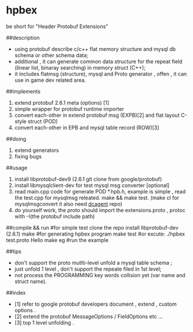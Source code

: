 # hpbex
be short for "Header Protobuf Extensions"


##description
- using protobuf describe c/c++ flat memory structure and mysql db schema or other schema data;
- additional , it can generate common data structure for the repeat field (linear list, binaray searching) in memory struct (C++); 
- it includes flatmsg (structure), mysql and Proto generator , offen , it can use in game dev  related area.



##implements

1. extend protobuf 2.6.1 meta (options) [1]
2. simple wrapper for protobuf runtime importer
3. convert each-other in extend protobuf msg (EXPB)[2] and flat layout C-style struct (POD)
4. convert each-other in EPB and  mysql table record (ROW)[3]



##doing
1. extend generators
2. fixing bugs


##usage
1. install libprotobuf-dev9 (2.6.1 git clone from google/protobuf)
2. install libmysqlclient-dev for test mysql msg converter [optional]
3. read main.cpp code for generate POD *.hpb.h, example is simple , read the test.cpp for mysqlmsg releated. make && make test. (make cl for mysqlmsgconvert it also need [dcagent](https://github.com/jj4jj/dcagent "dcagent") repo) 
4. do yourself work, the proto should import the extensions.proto , protoc with -I(the protobuf include path)

##compile && run
    #for simple test 
	clone the repo
	install libprotobuf-dev (2.6.1)
	make				#for generating hpbex program
	make test 			#or excute: ./hpbex test.proto Hello
    make eg             #run the example 

##tips
- don't support the proto mutlti-level unfold a mysql table schema ;
- just unfold 1 level , don't support the repeate filed in 1st level;
- not process the PROGRAMMING key words collision yet (var name and struct name).

##index
- [1] refer to google protobuf developers document , extend , custom options .
- [2] extend the protobuf MessageOptions / FieldOptions etc ...
- [3] top 1 level unfolding .























